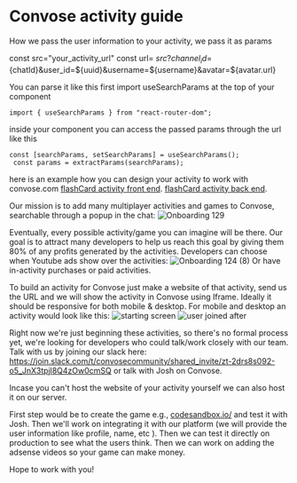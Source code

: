 # Convose activity guide

 How we pass the user information to your activity, we pass it as params

const src="your_activity_url"
 const url= ${src}?channel_id=${chatId}&user_id=${uuid}&username=${username}&avatar=${avatar.url}


You can parse it like this 
first import useSearchParams at the top of your component
```
import { useSearchParams } from "react-router-dom";
```
inside your component you can access the passed params through the url like this
```
const [searchParams, setSearchParams] = useSearchParams();
 const params = extractParams(searchParams);
```
here is an example how you can design your activity to work with convose.com
[flashCard activity front end](https://github.com/convose1/flashcard-activity-frontend).
[flashCard activity back end](https://github.com/convose1/flashcard-activity-backend).




Our mission is to add many multiplayer activities and games to Convose, searchable through a popup in the chat:
![Onboarding 129](https://github.com/convose1/convose-activities/assets/20860711/2f393fee-d3db-4a24-ba33-b214fdc1f929)

Eventually, every possible activity/game you can imagine will be there. Our goal is to attract many developers to help us reach this goal by giving them 80% of any profits generated by the activities. Developers can choose when Youtube ads show over the activities:
![Onboarding 124 (8)](https://github.com/convose1/convose-activities/assets/20860711/5c056e32-2ca9-4d2f-a6f6-190d078ae17c)
Or have in-activity purchases or paid activities.

To build an activity for Convose just make a website of that activity, send us the URL and we will show the activity in Convose using Iframe. Ideally it should be responsive 
for both mobile & desktop. For mobile and desktop an activity would look like this:
 ![starting screen](https://github.com/convose1/convose-activities/assets/20860711/5356eb4d-4ad3-4e68-9e58-a7646e6054c8)
![user joined after](https://github.com/convose1/convose-activities/assets/20860711/36c4f99f-5479-41e2-accb-37db7dc3bd6b)


Right now we're just beginning these activities, so there's no formal process yet, we're looking for developers who could talk/work closely with our team. Talk with us by joining our slack here: https://join.slack.com/t/convosecommunity/shared_invite/zt-2drs8s092-o5_JnX3tpjl8Q4zOw0cmSQ or talk with Josh on Convose.

Incase you can't host the website of your activity yourself we can also host it on our server.

First step would be to create the game e.g., [codesandbox.io/](url) and test it with Josh. Then we'll work on integrating it with our platform (we will provide the user information like profile, name, etc ). Then we can test it directly on production to see what the users think. Then we can work on adding the adsense videos so your game can make money.

Hope to work with you!
